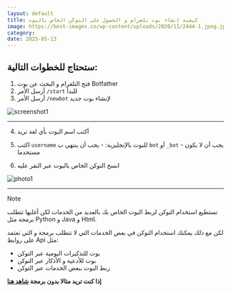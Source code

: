 ```yaml
---
layout: default
title: كيفية إنشاء بوت تلغرام و الحصول على التوكن الخاص بالبوت
image: https://best-images.co/wp-content/uploads/2020/11/2444-1.jpeg.jpg
category: 
date: 2025-05-13
---
```

## ستحتاج للخطوات التالية:

1. فتح التلغرام و البحث عن بوت Botfather
2. أرسل الأمر `/start` للبدأ
3. أرسل الأمر `/newbot` لإنشاء بوت جديد


![screenshot1](https://www.dropbox.com/scl/fi/5uv35k9sdmdi0znrtin5q/Created-with-Grafika-10.png?rlkey=lpilfi05gkgc9cdma7setvdue&st=qxxlhfjd&raw=1)

---

4. أكتب اسم البوت بأي لغة تريد
5. اكتب `username` للبوت بالإنجليزية:
		- يجب أن ينتهي ب `bot` أو `_bot`
		- يجب أن لا يكون مستخدما
		
6. انسخ التوكن الخاص بالبوت عبر النقر عليه

![photo1](https://www.dropbox.com/scl/fi/zj6b4bryr1qk98qhfm60x/Created-with-Grafika-11.png?rlkey=37ojkt8g61fajgibr57ru62wb&st=n1qcyy93&raw=1)

---


> [!note] 
> تستطيع استخدام التوكن لربط البوت الخاص بك  بالعديد من الخدمات لكن أغلبها تتطلب برمجة مثل Python و Java و Html.

لكن مع ذلك يمكنك استخدام التوكن في بعض الخدمات التي لا تتطلب برمجة و التي تعتمد على روابط Api مثل:
- بوت للتذكيرات اليومية عبر التوكن
- بوت للأدعية و الأذكار عبر التوكن
- ربط البوت ببعض الخدمات عبر التوكن

**إذا كنت تريد مثالا بدون برمجة [شاهد هنا](https://www.youtube.com/watch?v=C_8Dc8WGssg)**

